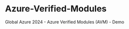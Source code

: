 # Azure-Verified-Modules
Global Azure 2024 - Azure Verified Modules (AVM) - Demo

<!-- BEGIN_TF_DOCS -->

<!-- END_TF_DOCS -->